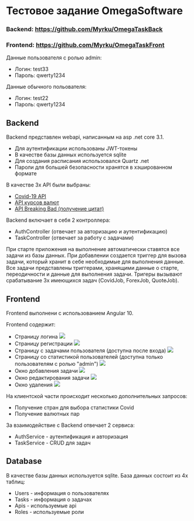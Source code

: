 # Тестовое задание OmegaSoftware

### Backend: https://github.com/Myrku/OmegaTaskBack
### Frontend: https://github.com/Myrku/OmegaTaskFront

Данные пользователя с ролью admin:
- Логин: test33
- Пароль: qwerty1234

Данные обычного польователя:
- Логин: test22
- Пароль: qwerty1234


## Backend
Backend представлен webapi, написанным на asp .net core 3.1.

- Для аутентификации использованы JWT-токены
- В качестве базы данных используется sqlite
- Для создания расписания использовался Quartz .net
- Пароли для большей безопасности хранятся в хэшированном формате

В качестве 3х API были выбраны:
- [Covid-19 API](https://covid19-api.org/)
- [API курсов валют](https://twelvedata.com/)
- [API Breaking Bad (получение цитат)](https://www.breakingbadapi.com/)

Backend включает в себя 2 контроллера: 
- AuthController (отвечает за авторизацию и аутентификацию)
- TaskController (отвечает за работу с задачами)

При старте приложения на выполнение автоматически ставятся все задачи из базы данных.
При добавлении создается триггер для вызова задачи, который хранит в себе необходимые для выполнения данные.
Все задачи представлены триггерами, хранящими данные о старте, переодичности и данные для выполнения задачи.
Тригеры вызывают срабатывание 3х имеющихся задач (CovidJob, ForexJob, QuoteJob).

## Frontend

Frontend выполнени с использованием Angular 10.

Frontend содержит:
- Страницу логина
![](https://i.ibb.co/hRpr63p/image.png)
- Страницу регистрации
![](https://i.ibb.co/1ngxcwj/image.png)
- Страницу с задачами пользователя (доступна после входа)
![](https://i.ibb.co/YtP5kym/image.png)
- Страницу со статистикой пользователей (доступна только пользователям с ролью "admin")
![](https://i.ibb.co/H7SgsQv/image.png)
- Окно добавления задачи
![](https://i.ibb.co/6n3KyxY/image.png)
- Окно редактирования задачи
![](https://i.ibb.co/9969kGb/image.png)
- Окно удаления
![](https://i.ibb.co/9pSHwnP/image.png)

На клиентской части происходит несколько дополнительных запросов:
- Получение стран для выбора статистики Covid
- Получение валютных пар

За взаимодействие с Backend отвечает 2 сервиса:
- AuthService - аутентификация и авторизация
- TaskService - CRUD для задач

## Database

В качестве базы данных используется sqlite.
База данных состоит из 4х таблиц:
- Users - информация о пользователях
- Tasks - информация о задачах
- Apis - используемые api
- Roles - используемые роли

